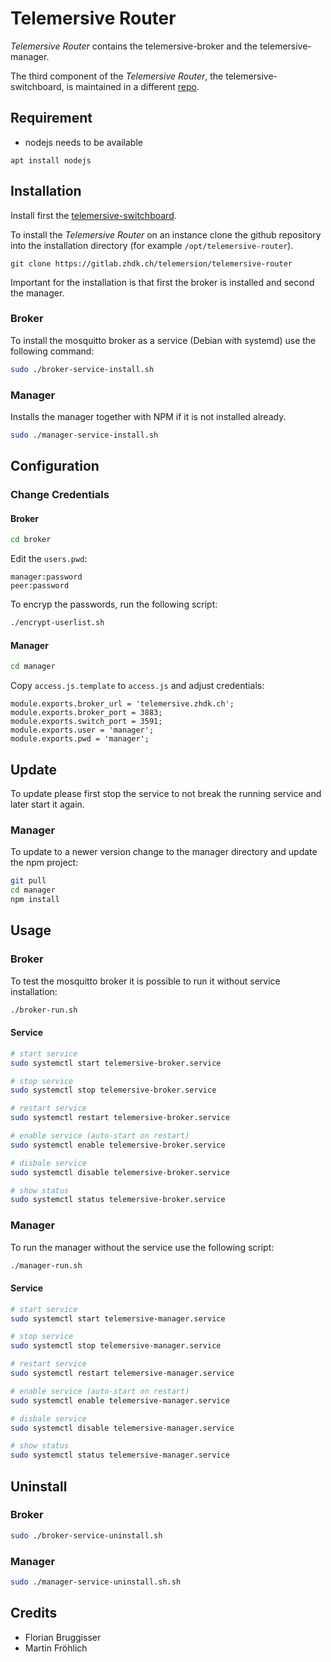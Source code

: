 # Telemersive Router

*Telemersive Router* contains the telemersive-broker and the telemersive-manager.

The third component of the *Telemersive Router*, the telemersive-switchboard, is maintained in a different [repo](https://gitlab.zhdk.ch/telemersion/telemersive-switchboard).

## Requirement

* nodejs needs to be available

```
apt install nodejs
```

## Installation

Install first the [telemersive-switchboard](https://gitlab.zhdk.ch/telemersion/telemersive-switchboard).

To install the *Telemersive Router* on an instance clone the github repository into the installation directory (for example `/opt/telemersive-router`).

```
git clone https://gitlab.zhdk.ch/telemersion/telemersive-router
```

Important for the installation is that first the broker is installed and second the manager.

### Broker

To install the mosquitto broker as a service (Debian with systemd) use the following command:

```bash
sudo ./broker-service-install.sh
```
### Manager

Installs the manager together with NPM if it is not installed already.

```bash
sudo ./manager-service-install.sh
```

## Configuration

### Change Credentials

#### Broker

```bash
cd broker
```

Edit the `users.pwd`:

```
manager:password
peer:password
```

To encryp the passwords, run the following script:

```bash
./encrypt-userlist.sh
```

#### Manager

```bash
cd manager
```

Copy `access.js.template` to `access.js` and adjust credentials:

```
module.exports.broker_url = 'telemersive.zhdk.ch';
module.exports.broker_port = 3883;
module.exports.switch_port = 3591;
module.exports.user = 'manager';
module.exports.pwd = 'manager';
```

## Update

To update please first stop the service to not break the running service and later start it again.

### Manager

To update to a newer version change to the manager directory and update the npm project:

```bash
git pull
cd manager
npm install
```

## Usage

### Broker

To test the mosquitto broker it is possible to run it without service installation:

```bash
./broker-run.sh
```

#### Service

```bash
# start service
sudo systemctl start telemersive-broker.service

# stop service
sudo systemctl stop telemersive-broker.service

# restart service
sudo systemctl restart telemersive-broker.service

# enable service (auto-start on restart)
sudo systemctl enable telemersive-broker.service

# disbale service
sudo systemctl disable telemersive-broker.service

# show status
sudo systemctl status telemersive-broker.service
```

### Manager

To run the manager without the service use the following script:

```bash
./manager-run.sh
```

#### Service

```bash
# start service
sudo systemctl start telemersive-manager.service

# stop service
sudo systemctl stop telemersive-manager.service

# restart service
sudo systemctl restart telemersive-manager.service

# enable service (auto-start on restart)
sudo systemctl enable telemersive-manager.service

# disbale service
sudo systemctl disable telemersive-manager.service

# show status
sudo systemctl status telemersive-manager.service
```

## Uninstall

### Broker

```bash
sudo ./broker-service-uninstall.sh
```

### Manager

```bash
sudo ./manager-service-uninstall.sh.sh
```

## Credits

- Florian Bruggisser
- Martin Fröhlich
